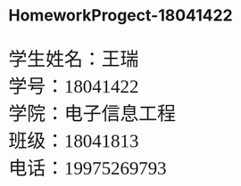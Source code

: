 # HomeworkProgect-18041422

<p style="font:25pt 楷体;color:bule;" >
学生姓名：王瑞<br/>
学号：18041422<br/>
学院：电子信息工程<br/>
班级：18041813<br/>
电话：19975269793<br/>
</p>
